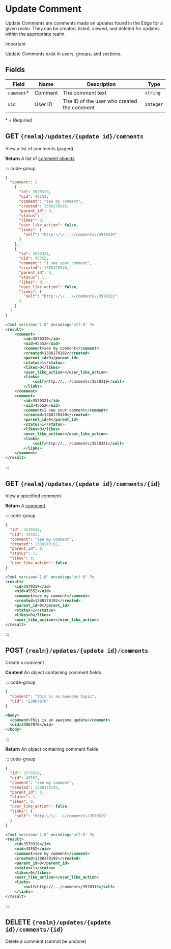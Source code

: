 # Update Comment

Update Comments are comments made on updates found in the Edge for a given realm. They can be created, listed, viewed, and deleted for updates within the appropriate realm.

> [!IMPORTANT]
> Update Comments exist in users, groups, and sections.

## Fields

| Field       | Name    | Description                                | Type      |
| ----------- | ------- | ------------------------------------------ | --------- |
| `comment`\* | Comment | The comment text                           | `string`  |
| `uid`       | User ID | The ID of the user who created the comment | `integer` |

\* = Required

## GET `{realm}/updates/{update id}/comments`

View a list of comments (paged)

**Return** A list of [comment objects](#fields)

::: code-group

```json [JSON]
{
  "comment": [
    {
      "id": 3570319,
      "uid": 45552,
      "comment": "see my comment",
      "created": 1388170192,
      "parent_id": 0,
      "status": 1,
      "likes": 0,
      "user_like_action": false,
      "links": {
        "self": "http:\/\/...\/comments\/3570319"
      }
    },
    {
      "id": 3570321,
      "uid": 45552,
      "comment": "I see your comment",
      "created": 1388170340,
      "parent_id": 0,
      "status": 1,
      "likes": 0,
      "user_like_action": false,
      "links": {
        "self": "http:\/\/...\/comments\/3570321"
      }
    }
  ]
}
```

```xml [XML]
<?xml version="1.0" encoding="utf-8" ?>
<result>
    <comment>
        <id>3570319</id>
        <uid>45552</uid>
        <comment>see my comment</comment>
        <created>1388170192</created>
        <parent_id>0</parent_id>
        <status>1</status>
        <likes>0</likes>
        <user_like_action></user_like_action>
        <links>
            <self>http://.../comments/3570319</self>
        </links>
    </comment>
    <comment>
        <id>3570321</id>
        <uid>45552</uid>
        <comment>I see your comment</comment>
        <created>1388170340</created>
        <parent_id>0</parent_id>
        <status>1</status>
        <likes>0</likes>
        <user_like_action></user_like_action>
        <links>
            <self>http://.../comments/3570321</self>
        </links>
    </comment>
</result>
```

:::

## GET `{realm}/updates/{update id}/comments/{id}`

View a specified comment

**Return** A [comment](#fields)

::: code-group

```json [JSON]
{
  "id": 3570319,
  "uid": 45552,
  "comment": "see my comment",
  "created": 1388170192,
  "parent_id": 0,
  "status": 1,
  "likes": 0,
  "user_like_action": false
}
```

```xml [XML]
<?xml version="1.0" encoding="utf-8" ?>
<result>
	<id>3570319</id>
	<uid>45552</uid>
	<comment>see my comment</comment>
	<created>1388170192</created>
	<parent_id>0</parent_id>
	<status>1</status>
	<likes>0</likes>
	<user_like_action></user_like_action>
</result>
```

:::

## POST `{realm}/updates/{update id}/comments`

Create a comment

**Content** An object containing comment fields

::: code-group

```json [JSON]
{
  "comment": "This is an awesome topic",
  "uid": "23867876"
}
```

```xml [XML]
<body>
  <comment>This is an awesome update</comment>
  <uid>23867876</uid>
</body>
```

:::

**Return** An object containing comment fields

::: code-group

```json [JSON]
{
  "id": 3570319,
  "uid": 45552,
  "comment": "see my comment",
  "created": 1388170192,
  "parent_id": 0,
  "status": 1,
  "likes": 0,
  "user_like_action": false,
  "links": {
    "self": "http:\/\/...\/comments\/3570319"
  }
}
```

```xml [XML]
<?xml version="1.0" encoding="utf-8" ?>
<result>
    <id>3570319</id>
    <uid>45552</uid>
    <comment>see my comment</comment>
    <created>1388170192</created>
    <parent_id>0</parent_id>
    <status>1</status>
    <likes>0</likes>
    <user_like_action></user_like_action>
    <links>
        <self>http://.../comments/3570319</self>
    </links>
</result>
```

:::

## DELETE `{realm}/updates/{update id}/comments/{id}`

Delete a comment (cannot be undone)
